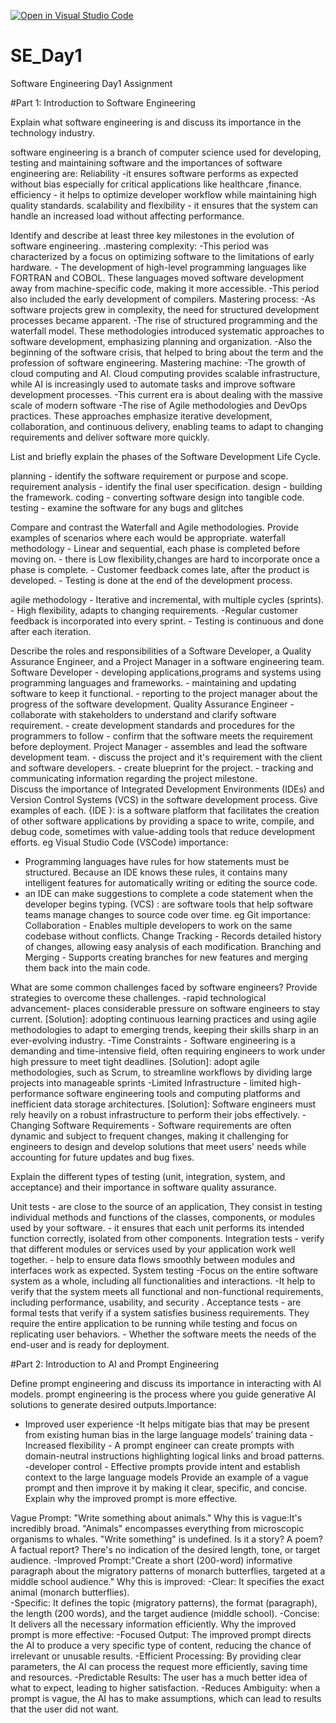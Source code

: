 [![Open in Visual Studio Code](https://classroom.github.com/assets/open-in-vscode-2e0aaae1b6195c2367325f4f02e2d04e9abb55f0b24a779b69b11b9e10269abc.svg)](https://classroom.github.com/online_ide?assignment_repo_id=18433945&assignment_repo_type=AssignmentRepo)
# SE_Day1
Software Engineering Day1 Assignment

#Part 1: Introduction to Software Engineering

Explain what software engineering is and discuss its importance in the technology industry.

software engineering is a branch of computer science used for developing, testing and maintaining software and the importances of software engineering are:
Reliability -it ensures software performs as expected without bias especially for critical applications like healthcare ,finance. 
efficiency - it helps to optimize developer workflow while maintaining high quality standards.
 scalability and flexibility - it ensures that the system can handle an increased load without affecting performance.
 
Identify and describe at least three key milestones in the evolution of software engineering.
.mastering complexity:   -This period was characterized by a focus on optimizing software to the limitations of early hardware.
                        - The development of high-level programming languages like FORTRAN and COBOL. These languages moved software development away from machine-specific code, making it more accessible.
                         -This period also included the early development of compilers.
Mastering process:        -As software projects grew in complexity, the need for structured development processes became apparent.
                         -The rise of structured programming and the waterfall model. These methodologies introduced systematic approaches to software development, emphasizing planning and organization.
                         -Also the beginning of the software crisis, that helped to bring about the term and the profession of software engineering.
Mastering machine:       -The growth of cloud computing and AI. Cloud computing provides scalable infrastructure, while AI is increasingly used to automate tasks and improve software development processes.
                        -This current era is about dealing with the massive scale of modern software
                        -The rise of Agile methodologies and DevOps practices. These approaches emphasize iterative development, collaboration, and continuous delivery, enabling teams to adapt to changing requirements and deliver software more quickly.
                        
List and briefly explain the phases of the Software Development Life Cycle.

 planning - identify the software requirement or purpose and scope.
 requirement analysis - identify the final user specification. 
design - building the framework. 
coding - converting software design into tangible code.
 testing - examine the software for any bugs and glitches

Compare and contrast the Waterfall and Agile methodologies. Provide examples of scenarios where each would be appropriate.
 waterfall methodology - Linear and sequential, each phase is completed before moving on. 
                       - there is Low flexibility,changes are hard to incorporate once a phase is complete.
                       - Customer feedback comes late, after the product is developed.
                       - Testing is done at the end of the development process.

agile methodology - Iterative and incremental, with multiple cycles (sprints). 
                  - High flexibility, adapts to changing requirements. 
                  -Regular customer feedback is incorporated into every sprint. 
                  - Testing is continuous and done after each iteration.

Describe the roles and responsibilities of a Software Developer, a Quality Assurance Engineer, and a Project Manager in a software engineering team.
Software Developer - developing applications,programs and systems using programming languages and frameworks.
                   - maintaining and updating software to keep it functional. 
                   - reporting to the project manager about the progress of the software development.
 Quality Assurance Engineer - collaborate with stakeholders to understand and clarify software requirement.
                            - create development standards and procedures for the programmers to follow
                            - confirm that the software meets the requirement before deployment.
 Project Manager - assembles and lead the software development team.
                 - discuss the project and it's requirement with the client and software developers.
                 - create blueprint for the project.
                 - tracking and communicating information regarding the project milestone.                           
Discuss the importance of Integrated Development Environments (IDEs) and Version Control Systems (VCS) in the software development process. Give examples of each.
{IDE }:  is a software platform that facilitates the creation of other software applications by providing a space to write, compile, and debug code, sometimes with value-adding tools that reduce development efforts. eg Visual Studio Code (VSCode)
importance:
  - Programming languages have rules for how statements must be structured. Because an IDE knows these rules, it contains many intelligent features for automatically writing or editing the source code.
  - an IDE can make suggestions to complete a code statement when the developer begins typing.
(VCS) :  are software tools that help software teams manage changes to source code over time. eg Git
importance:
Collaboration - Enables multiple developers to work on the same codebase without conflicts.
Change Tracking - Records detailed history of changes, allowing easy analysis of each modification. 
Branching and Merging - Supports creating branches for new features and merging them back into the main code.

What are some common challenges faced by software engineers? Provide strategies to overcome these challenges.
-rapid technological advancement- places considerable pressure on software engineers to stay current.
         [Solution]: adopting continuous learning practices and using agile methodologies to adapt to emerging trends, keeping their skills sharp in an ever-evolving industry.
-Time Constraints - Software engineering is a demanding and time-intensive field, often requiring engineers to work under high pressure to meet tight deadlines.
         [Solution]: adopt agile methodologies, such as Scrum, to streamline workflows by dividing large projects into manageable sprints 
-Limited Infrastructure - limited high-performance software engineering tools and computing platforms and inefficient data storage architectures. 
         [Solution]: Software engineers must rely heavily on a robust infrastructure to perform their jobs effectively.
-Changing Software Requirements - Software requirements are often dynamic and subject to frequent changes, making it challenging for engineers to design and develop solutions that meet users' needs while accounting for future updates and bug fixes.

Explain the different types of testing (unit, integration, system, and acceptance) and their importance in software quality assurance.

Unit tests - are close to the source of an application, They consist in testing individual methods and functions of the classes, components, or modules used by your software.
           - it ensures that each unit performs its intended function correctly, isolated from other components.
 Integration tests - verify that different modules or services used by your application work well together.
                   - help to ensure data flows smoothly between modules and interfaces work as expected.
 System testing -Focus on the entire software system as a whole, including all functionalities and interactions.
                -It help to verify that the system meets all functional and non-functional requirements, including performance, usability, and security .
Acceptance tests - are formal tests that verify if a system satisfies business requirements. They require the entire application to be running while testing and focus on replicating user behaviors. 
                 - Whether the software meets the needs of the end-user and is ready for deployment.

#Part 2: Introduction to AI and Prompt Engineering


Define prompt engineering and discuss its importance in interacting with AI models.
 prompt engineering  is the process where you guide generative AI solutions to generate desired outputs.Importance:
   - Improved user experience -It helps mitigate bias that may be present from existing human bias in the large language models’ training data
   -Increased flexibility - A prompt engineer can create prompts with domain-neutral instructions highlighting logical links and broad patterns.
   -developer control - Effective prompts provide intent and establish context to the large language models 
Provide an example of a vague prompt and then improve it by making it clear, specific, and concise. Explain why the improved prompt is more effective.

Vague Prompt: "Write something about animals."
Why this is vague:It's incredibly broad. "Animals" encompasses everything from microscopic organisms to whales.
"Write something" is undefined. Is it a story? A poem? A factual report?
There's no indication of the desired length, tone, or target audience.
               -Improved Prompt:"Create a short (200-word) informative paragraph about the migratory patterns of monarch butterflies, targeted at a middle school audience."
Why this is improved:
               -Clear: It specifies the exact animal (monarch butterflies).    
               -Specific: It defines the topic (migratory patterns), the format (paragraph), the length (200 words), and the target audience (middle school).
               -Concise: It delivers all the necessary information efficiently.
Why the improved prompt is more effective:
           -Focused Output: The improved prompt directs the AI to produce a very specific type of content, reducing the chance of irrelevant or unusable results.
           -Efficient Processing: By providing clear parameters, the AI can process the request more efficiently, saving time and resources.
           -Predictable Results: The user has a much better idea of what to expect, leading to higher satisfaction.
           -Reduces Ambiguity: when a prompt is vague, the AI has to make assumptions, which can lead to results that the user did not want.
